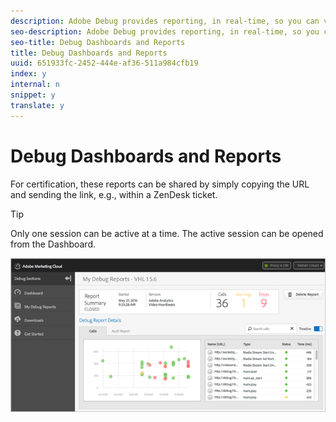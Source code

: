 ```yaml
---
description: Adobe Debug provides reporting, in real-time, so you can view hits and metadata that are being sent during video playback. Each of these reports can be saved within Debug.
seo-description: Adobe Debug provides reporting, in real-time, so you can view hits and metadata that are being sent during video playback. Each of these reports can be saved within Debug.
seo-title: Debug Dashboards and Reports
title: Debug Dashboards and Reports
uuid: 651933fc-2452-444e-af36-511a984cfb19
index: y
internal: n
snippet: y
translate: y
---
```


# Debug Dashboards and Reports

For certification, these reports can be shared by simply copying the URL and sending the link, e.g., within a ZenDesk ticket. 

>[!TIP]
>
>Only one session can be active at a time. The active session can be opened from the Dashboard.

<a id="fig_D0F3FFCBDEB04D03A2B522BBFA8B1B4B"></a> ![](assets/debug-dashboard.png) 

